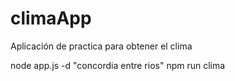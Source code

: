 # climaApp
Aplicación de practica para obtener el clima

node app.js -d "concordia entre rios"
npm run clima
